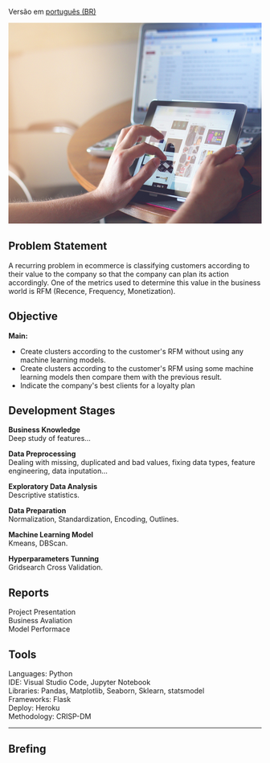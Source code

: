 Versão em  [português (BR)](https://github.com/alyssonvidal/Rossmann-Sales-Forecast/blob/main/referenses/README_PT.md)

<center><img src="/images/ecommerce2.jpg" alt="logo_rossmann" width="800" height="400"/></center>

## Problem Statement
A recurring problem in ecommerce is classifying customers according to their value to the company so that the company can plan its action accordingly. One of the metrics used to determine this value in the business world is RFM (Recence, Frequency, Monetization).

## Objective
**Main:**
* Create clusters according to the customer's RFM without using any machine learning models.
* Create clusters according to the customer's RFM using some machine learning models then compare them with the previous result.
* Indicate the company's best clients for a loyalty plan


## Development Stages
**Business Knowledge**<br>
Deep study of features...

**Data Preprocessing**<br>
Dealing with missing, duplicated and bad values, fixing data types, feature engineering, data inputation...

**Exploratory Data Analysis**<br>
Descriptive statistics.

**Data Preparation**<br>
Normalization, Standardization, Encoding, Outlines.

**Machine Learning Model**<br>
Kmeans, DBScan.

**Hyperparameters Tunning**<br>
Gridsearch Cross Validation.
    

    
## Reports
Project Presentation<br>
Business Avaliation<br>
Model Performace<br>

## Tools
Languages: Python<br>
IDE: Visual Studio Code, Jupyter Notebook<br>
Libraries: Pandas, Matplotlib, Seaborn, Sklearn, statsmodel<br>
Frameworks: Flask<br>
Deploy: Heroku<br>
Methodology: CRISP-DM<br>

*** 

## Brefing 